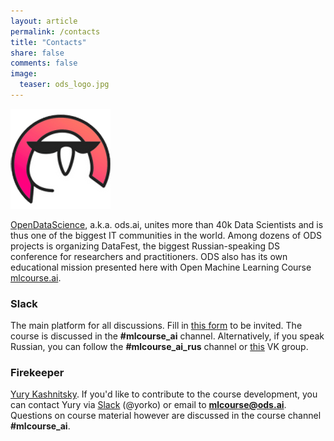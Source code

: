 ```yaml
---
layout: article
permalink: /contacts
title: "Contacts"
share: false
comments: false
image:
  teaser: ods_logo.jpg
---
```


<img src='../images/ods_logo_new_small.png' />

[OpenDataScience](https://ods.ai/en), a.k.a. ods.ai, unites more than 40k Data Scientists and is thus one of the biggest IT communities in the world. Among dozens of ODS projects is organizing DataFest, the biggest Russian-speaking DS conference for researchers and practitioners. ODS also has its own educational mission presented here with Open Machine Learning Course [mlcourse.ai](https://mlcourse.ai).

### Slack
The main platform for all discussions. Fill in [this form](https://docs.google.com/forms/d/1_pDNuVHwBxV5wuOcdaXoxBZneyAQcqfOl4V2qkqKbNQ/edit) to be invited. The course is discussed in the **#mlcourse_ai** channel. Alternatively, if you speak Russian, you can follow the **#mlcourse_ai_rus** channel or [this](https://vk.com/mlcourse) VK group.

### Firekeeper
[Yury Kashnitsky](https://yorko.github.io/). If you'd like to contribute to the course development, you can contact Yury via [Slack](http://ods.ai) (@yorko) or email to **mlcourse@ods.ai**. Questions on course material however are discussed in the course channel **#mlcourse_ai**.

